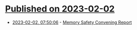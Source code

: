 # [Published on 2023-02-02](index.md)

* [2023-02-02, 07:50:06](https://lobste.rs/s/mgomoz/memory_safety_convening_report) - [Memory Safety Convening Report](https://advocacy.consumerreports.org/wp-content/uploads/2023/01/Memory-Safety-Convening-Report-1-1.pdf)
